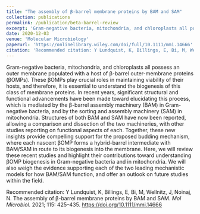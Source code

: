 ```yaml
---
title: "The assembly of β-barrel membrane proteins by BAM and SAM"
collection: publications
permalink: /publication/beta-barrel-review
excerpt: 'Gram-negative bacteria, mitochondria, and chloroplasts all possess an outer membrane populated with a host of β-barrel outer-membrane proteins (βOMPs)... Here, we will review these recent studies and highlight their contributions toward understanding βOMP biogenesis in Gram-negative bacteria and in mitochondria.'
date: 2020-12-03
venue: 'Molecular Microbiology'
paperurl: 'https://onlinelibrary.wiley.com/doi/full/10.1111/mmi.14666'
citation: 'Recommended citation: Y Lundquist, K, Billings, E, Bi, M, Wellnitz, J, Noinaj, N. The assembly of β-barrel membrane proteins by BAM and SAM. <i>Mol Microbiol.</i> 2021; 115: 425–435.'
---
```

Gram-negative bacteria, mitochondria, and chloroplasts all possess an outer membrane populated with a host of β-barrel outer-membrane proteins (βOMPs). These βOMPs play crucial roles in maintaining viability of their hosts, and therefore, it is essential to understand the biogenesis of this class of membrane proteins. In recent years, significant structural and functional advancements have been made toward elucidating this process, which is mediated by the β-barrel assembly machinery (BAM) in Gram-negative bacteria, and by the sorting and assembly machinery (SAM) in mitochondria. Structures of both BAM and SAM have now been reported, allowing a comparison and dissection of the two machineries, with other studies reporting on functional aspects of each. Together, these new insights provide compelling support for the proposed budding mechanism, where each nascent βOMP forms a hybrid-barrel intermediate with BAM/SAM in route to its biogenesis into the membrane. Here, we will review these recent studies and highlight their contributions toward understanding βOMP biogenesis in Gram-negative bacteria and in mitochondria. We will also weigh the evidence supporting each of the two leading mechanistic models for how BAM/SAM function, and offer an outlook on future studies within the field.

Recommended citation: Y Lundquist, K, Billings, E, Bi, M, Wellnitz, J,
Noinaj, N. The assembly of β-barrel membrane proteins by BAM and SAM.
<i>Mol Microbiol.</i> 2021; 115: 425–435.
https://doi.org/10.1111/mmi.14666 